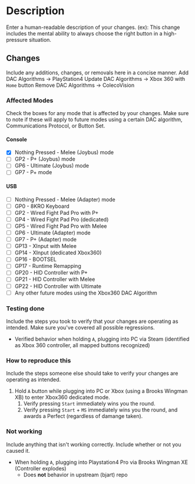 # Description
Enter a human-readable description of your changes.
(ex): This change includes the mental ability to always choose the right button in a high-pressure situation.

## Changes
Include any additions, changes, or removals here in a concise manner.
Add DAC Algorithms -> PlayStation4
Update DAC Algorithms -> Xbox 360 with `Home` button
Remove DAC Algorithms -> ColecoVision

### Affected Modes
Check the boxes for any mode that is affected by your changes. Make sure to note if these will apply to future modes using a certain DAC algorithm, Communications Protocol, or Button Set.
#### Console
- [X] Nothing Pressed - Melee (Joybus) mode
- [ ] GP2 - P+ (Joybus) mode
- [ ] GP6 - Ultimate (Joybus) mode
- [ ] GP7 - P+ mode
#### USB
- [ ] Nothing Pressed - Melee (Adapter) mode
- [ ] GP0 - 8KRO Keyboard
- [ ] GP2 - Wired Fight Pad Pro with P+
- [ ] GP4 - Wired Fight Pad Pro (dedicated)
- [ ] GP5 - Wired Fight Pad Pro with Melee
- [ ] GP6 - Ultimate (Adapter) mode
- [ ] GP7 - P+ (Adapter) mode
- [ ] GP13 - XInput with Melee
- [ ] GP14 - XInput (dedicated Xbox360)
- [ ] GP16 - BOOTSEL
- [ ] GP17 - Runtime Remapping
- [ ] GP20 - HID Controller with P+
- [ ] GP21 - HID Controller with Melee
- [ ] GP22 - HID Controller with Ultimate
- [ ] Any other future modes using the Xbox360 DAC Algorithm

### Testing done
Include the steps you took to verify that your changes are operating as intended. Make sure you've covered all possible regressions.
- Verified behavior when holding `A`, plugging into PC via Steam (identified as Xbox 360 controller, all mapped buttons recognized)

### How to reproduce this
Include the steps someone else should take to verify your changes are operating as intended. 
1. Hold `A` button while plugging into PC or Xbox (using a Brooks Wingman XB) to enter Xbox360 dedicated mode.
    1. Verify pressing `Start` immediately wins you the round.
    2. Verify pressing `Start` + `MS` immediately wins you the round, and awards a Perfect (regardless of damange taken).

### Not working
Include anything that isn't working correctly. Include whether or not you caused it.
- When holding `A`, plugging into Playstation4 Pro via Brooks Wingman XE (Controller explodes)
    - Does **not** behavior in upstream (bjart) repo